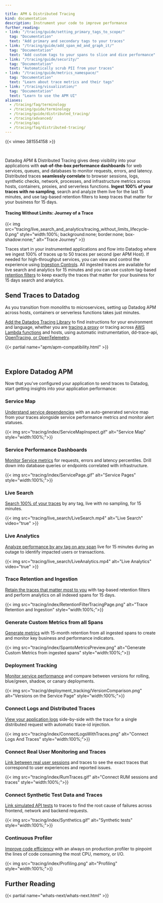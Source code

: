 ```yaml
---

title: APM & Distributed Tracing
kind: documentation
description: Instrument your code to improve performance
further_reading:
- link: "/tracing/guide/setting_primary_tags_to_scope/"
  tag: "Documentation"
  text: "Add primary and secondary tags to your traces"
- link: "/tracing/guide/add_span_md_and_graph_it/"
  tag: "Documentation"
  text: "Add custom tags to your spans to slice and dice performance"
- link: "/tracing/guide/security/"
  tag: "Documentation"
  text: "Automatically scrub PII from your traces"
- link: "/tracing/guide/metrics_namespace/"
  tag: "Documentation"
  text: "Learn about trace metrics and their tags"
- link: "/tracing/visualization/"
  tag: "Documentation"
  text: "Learn to use the APM UI"
aliases:
  - /tracing/faq/terminology
  - /tracing/guide/terminology
  - /tracing/guide/distributed_tracing/
  - /tracing/advanced/
  - /tracing/api
  - /tracing/faq/distributed-tracing/
---
```


{{< vimeo 381554158 >}}

</br>

Datadog APM & Distributed Tracing gives deep visibility into your applications with **out-of-the-box performance dashboards** for web services, queues, and databases to monitor requests, errors, and latency. Distributed traces **seamlessly correlate** to browser sessions, logs, synthetic checks, network, processes, and infrastructure metrics across hosts, containers, proxies, and serverless functions. **Ingest 100% of your traces with no sampling**, search and analyze them live for the last 15 minutes, and use tag-based retention filters to keep traces that matter for your business for 15 days.

#### Tracing Without Limits: Journey of a Trace

{{< img src="tracing/live_search_and_analytics/tracing_without_limits_lifecycle-0.png" style="width:100%; background:none; border:none; box-shadow:none;" alt="Trace Journey" >}}

Traces start in your instrumented applications and flow into Datadog where we ingest 100% of traces up to 50 traces per second (per APM Host). If needed for high-throughput services, you can view and control the experience using [Ingestion Controls][1].  All ingested traces are available for live search and analytics for 15 minutes and you can use custom tag-based [retention filters][2] to keep exactly the traces that matter for your business for 15 days search and analytics.

## Send Traces to Datadog

As you transition from monoliths to microservices, setting up Datadog APM across hosts, containers or serverless functions takes just minutes.

[Add the Datadog Tracing Library][3] to find instructions for your environment and language, whether you are [tracing a proxy][4] or tracing across [AWS Lambda functions][5] and hosts, using automatic instrumentation, dd-trace-api, [OpenTracing, or OpenTelemetry][6].

{{< partial name="apm/apm-compatibility.html" >}}

<br>

## Explore Datadog APM

Now that you've configured your application to send traces to Datadog, start getting insights into your application performance:

### Service Map

[Understand service dependencies][7] with an auto-generated service map from your traces alongside service performance metrics and monitor alert statuses.

{{< img src="tracing/index/ServiceMapInspect.gif" alt="Service Map"  style="width:100%;">}}

### Service Performance Dashboards

[Monitor Service metrics][8] for requests, errors and latency percentiles.  Drill down into database queries or endpoints correlated with infrastructure.

{{< img src="tracing/index/ServicePage.gif" alt="Service Pages"  style="width:100%;">}}

### Live Search

[Search 100% of your traces][9] by any tag, live with no sampling, for 15 minutes.

{{< img src="tracing/live_search/LiveSearch.mp4" alt="Live Search" video="true" >}}

### Live Analytics

[Analyze performance by any tag on any span][10] live for 15 minutes during an outage to identify impacted users or transactions.

{{< img src="tracing/live_search/LiveAnalytics.mp4" alt="Live Analytics" video="true" >}}

### Trace Retention and Ingestion

[Retain the traces that matter most to you][11] with tag-based retention filters and perform analytics on all indexed spans for 15 days.

{{< img src="tracing/index/RetentionFilterTracingPage.png" alt="Trace Retention and Ingestion"  style="width:100%;">}}

### Generate Custom Metrics from all Spans

[Generate metrics][12] with 15-month retention from all ingested spans to create and monitor key business and performance indicators.

{{< img src="tracing/index/SpantoMetricsPreview.png" alt="Generate Custom Metrics from ingested spans"  style="width:100%;">}}

### Deployment Tracking

[Monitor service performance][13] and compare between versions for rolling, blue/green, shadow, or canary deployments.

{{< img src="tracing/deployment_tracking/VersionComparison.png" alt="Versions on the Service Page"  style="width:100%;">}}

### Connect Logs and Distributed Traces

[View your application logs][14] side-by-side with the trace for a single distributed request with automatic trace-id injection.

{{< img src="tracing/index/ConnectLogsWithTraces.png" alt="Connect Logs And Traces"  style="width:100%;">}}

### Connect Real User Monitoring and Traces

[Link between real user sessions][15] and traces to see the exact traces that correspond to user experiences and reported issues.

{{< img src="tracing/index/RumTraces.gif" alt="Connect RUM sessions and traces"  style="width:100%;">}}

### Connect Synthetic Test Data and Traces

[Link simulated API tests][16] to traces to find the root cause of failures across frontend, network and backend requests.

{{< img src="tracing/index/Synthetics.gif" alt="Synthetic tests"  style="width:100%;">}}

### Continuous Profiler

[Improve code efficiency][17] with an always on production profiler to pinpoint the lines of code consuming the most CPU, memory, or I/O.

{{< img src="tracing/index/Profiling.png" alt="Profiling"  style="width:100%;">}}

## Further Reading

{{< partial name="whats-next/whats-next.html" >}}

[1]: /tracing/trace_retention_and_ingestion/#ingestion-controls
[2]: /tracing/trace_retention_and_ingestion/#retention-filters
[3]: /tracing/setup_overview/setup/java
[4]: /tracing/setup_overview/proxy_setup/
[5]: /tracing/setup_overview/serverless_functions/
[6]: /tracing/setup_overview/open_standards/
[7]: /tracing/visualization/services_map/
[8]: /tracing/visualization/service/
[9]: /tracing/trace_search_and_analytics/#live-search-for-15-minutes
[10]: /tracing/trace_search_and_analytics/#live-analytics-for-15-minutes
[11]: /tracing/trace_retention_and_ingestion/
[12]: /tracing/generate_metrics/
[13]: /tracing/deployment_tracking/
[14]: /tracing/connect_logs_and_traces/
[15]: /real_user_monitoring/connect_rum_and_traces
[16]: /synthetics/apm/
[17]: /tracing/profiler/
